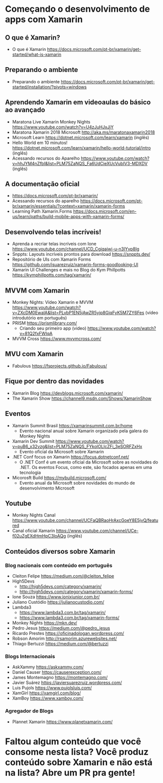 # Começando o desenvolvimento de apps com Xamarin

## O que é Xamarin?

- O que é Xamarin https://docs.microsoft.com/pt-br/xamarin/get-started/what-is-xamarin

## Preparando o ambiente

- Preparando o ambiente https://docs.microsoft.com/pt-br/xamarin/get-started/installation/?pivots=windows

## Aprendendo Xamarin em videoaulas do básico ao avançado

- Maratona Live Xamarin Monkey Nights https://www.youtube.com/watch?v=U4zJuHJxJjY
- Maratona Xamarin 2018 Microsoft http://aka.ms/maratonaxamarin2018
- Microsoft Learn https://dotnet.microsoft.com/learn/xamarin (inglês)
- Hello World em 10 minutos! https://dotnet.microsoft.com/learn/xamarin/hello-world-tutorial/intro (inglês)
- Acessando recursos do Aparelho https://www.youtube.com/watch?v=hhJYM4nZfbI&list=PLM75ZaNQS_Fa6UdCieXUcVubIV3-MDXDV (inglês)

## A documentação oficial

- https://docs.microsoft.com/pt-br/xamarin/
- Acessando recursos do aparelho https://docs.microsoft.com/pt-br/xamarin/essentials/?context=xamarin/xamarin-forms
- Learning Path Xamarin.Forms https://docs.microsoft.com/en-us/learn/paths/build-mobile-apps-with-xamarin-forms/

## Desenvolvendo telas incríveis!

- Aprenda a recriar telas incríveis com Ione https://www.youtube.com/channel/UCD_Cgiqajwi-u-n3lYvp8Ig
- Snppts: Layouts incríveis prontos para download https://snppts.dev/
- Repositório de UIs com Xamarin Forms https://github.com/jsuarezruiz/xamarin-forms-goodlooking-UI
- Xamarin UI Challenges e mais no Blog do Kym Phillpotts https://kymphillpotts.com/tag/xamarin/

## MVVM com Xamarin

- Monkey Nights: Vídeo Xamarin e MVVM https://www.youtube.com/watch?v=ZXcDM0EwalA&list=PLvbP1EN5jAwZR5yjp8GiqFyK5M7ZY6Fes (vídeo introdutório em português)
- PRISM https://prismlibrary.com/
  - Criando seu primeiro app (video) https://www.youtube.com/watch?v=81Q2fxFWIqA
- MVVM Cross https://www.mvvmcross.com/

## MVU com Xamarin

- Fabulous https://fsprojects.github.io/Fabulous/

## Fique por dentro das novidades

- Xamarin Blog https://devblogs.microsoft.com/xamarin/
- The Xamarin Show https://channel9.msdn.com/Shows/XamarinShow

## Eventos

- Xamarin Summit Brasil https://xamarinsummit.com.br/home
  - Evento nacional anual sobre Xamarin organizado pela galera do Monkey Nights
- Xamarin Dev Summit https://www.youtube.com/watch?v=puB6_x32vzg&list=PLM75ZaNQS_FYkolOLIcZFi_3eSORFZxHx
  - Evento oficial da Microsoft sobre Xamarin
- .NET Conf focus on Xamarin https://focus.dotnetconf.net/
  - O .NET Conf é um evento oficial da Microsoft sobre as novidades do .NET. Os eventos Focus, como este, são focados apenas em uma tecnologia
- Micorosft Build https://mybuild.microsoft.com/
  - Evento anual da Microsoft sobre novidades do mundo de desenvolvimento Microsoft

## Youtube

- Monkey Nights Canal https://www.youtube.com/channel/UCFaQBRaoHrAxcGoeY8E5jvQ/featured
- Canal oficial Xamarin https://www.youtube.com/channel/UCe-f02uZgEXdHmHpC3loAQg (inglês)

## Conteúdos diversos sobre Xamarin

### Blog nacionais com conteúdo em português

- Cleiton Felipe https://medium.com/@cleiton_felipe
- High5Devs
  - http://high5devs.com/category/xamarin/
  - http://high5devs.com/category/xamarin/xamarin-forms/
- Ione Souza https://www.ionixjunior.com.br/
- Juliano Custódio https://julianocustodio.com/
- Lambda3
  - https://www.lambda3.com.br/tag/xamarin/
  - https://www.lambda3.com.br/tag/xamarin-forms/
- Monkey Nights https://mkn.dev/
- Pedro Jesus https://medium.com/@pedro_jesus
- Ricardo Prestes https://oficinadologan.wordpress.com/
- Robson Amorim http://rsamorim.azurewebsites.net/
- Thiago Bertuzzi https://medium.com/@bertuzzi

### Blogs Internacionais

- AskXammy https://askxammy.com/
- Daniel Causer https://causerexception.com/
- James Montemagno https://montemagno.com/
- Javier Suárez https://javiersuarezruiz.wordpress.com/
- Luis Pujols https://www.pujolsluis.com/
- XamGirl https://xamgirl.com/blog/
- XamBoy https://www.xamboy.com/

### Agregador de Blogs

- Plannet Xamarin https://www.planetxamarin.com/

# Faltou algum conteúdo que você consome nesta lista? Você produz conteúdo sobre Xamarin e não está na lista? Abre um PR pra gente!